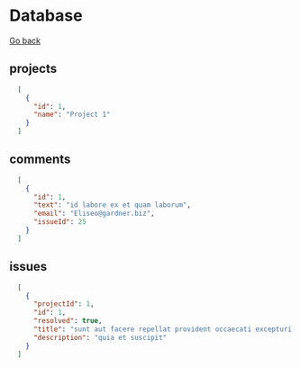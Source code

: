 # Database
[Go back](../README.md)

## projects
```json
  [
    {
      "id": 1,
      "name": "Project 1"
    }
  ]
```

## comments
```json
  [
    {
      "id": 1,
      "text": "id labore ex et quam laborum",
      "email": "Eliseo@gardner.biz",
      "issueId": 25
    }
  ]
```

## issues
```json
  [
    {
      "projectId": 1,
      "id": 1,
      "resolved": true,
      "title": "sunt aut facere repellat provident occaecati excepturi optio reprehenderit",
      "description": "quia et suscipit"
    }
  ]
```